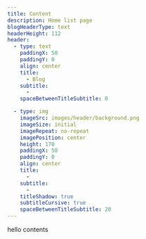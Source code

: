 ```yaml
---
title: Content
description: Home list page
blogHeaderType: text
headerHeight: 112
header:
  - type: text
    paddingX: 50
    paddingY: 0
    align: center
    title:
      - Blog
    subtitle:
      -
    spaceBetweenTitleSubtitle: 0

  - type: img
    imageSrc: images/header/background.png
    imageSize: initial
    imageRepeat: no-repeat
    imagePosition: center
    height: 170
    paddingX: 50
    paddingY: 0
    align: center
    title:
      -
    subtitle:
      -
    titleShadow: true
    subtitleCursive: true
    spaceBetweenTitleSubtitle: 20
---
```


hello contents

